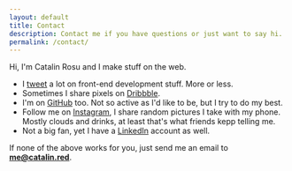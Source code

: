 ```yaml
---
layout: default
title: Contact
description: Contact me if you have questions or just want to say hi.
permalink: /contact/
---
```


Hi, I'm Catalin Rosu and I make stuff on the web.

- I [tweet](//twitter.com/catalinred) a lot on front-end development stuff. More or less.
- Sometimes I share pixels on [Dribbble](//dribbble.com/catalinred).
- I'm on [GitHub](//github.com/catalinred) too. Not so active as I'd like to be, but I try to do my best.
- Follow me on [Instagram](//instagram.com/catalinred), I share random pictures I take with my phone. Mostly clouds and drinks, at least that's what friends kepp telling me.
- Not a big fan, yet I have a [LinkedIn](//linkedin.com/in/catalinred) account as well.

If none of the above works for you, just send me an email to **me@catalin.red**.